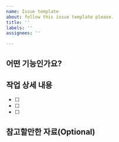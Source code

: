 ```yaml
---
name: Issue template
about: follow this issue template please.
title: ''
labels: ''
assignees: ''

---
```

## 어떤 기능인가요?

> <!-- 추가하려는 기능에 대해 간결하게 설명해주세요 -->

## 작업 상세 내용

- [ ] <!-- TODO -->
- [ ] <!-- TODO -->
- [ ] <!-- TODO -->

## 참고할만한 자료(Optional)